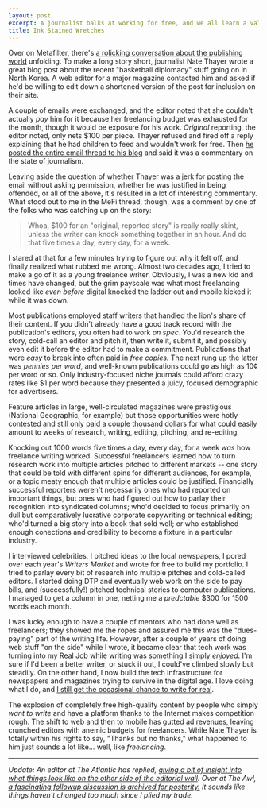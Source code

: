 ```yaml
---
layout: post
excerpt: A journalist balks at working for free, and we all learn a valuable lesson about the glamour of freelancing.
title: Ink Stained Wretches
---
```


Over on Metafilter, there's [a rolicking conversation about the publishing world](http://www.metafilter.com/125673/Exposure-Doesnt-Feed-My-Fucking-Children) unfolding. To make a long story short, journalist Nate Thayer wrote a great blog post about the recent "basketball diplomacy" stuff going on in North Korea. A web editor for a major magazine contacted him and asked if he'd be willing to edit down a shortened version of the post for inclusion on their site.

A couple of emails were exchanged, and the editor noted that she couldn't actually *pay* him for it because her freelancing budget was exhausted for the month, though it would be exposure for his work. *Original* reporting, the editor noted, only nets $100 per piece. Thayer refused and fired off a reply explaining that he had children to feed and wouldn't work for free. Then [he posted the entire email thread to his blog](http://natethayer.wordpress.com/2013/03/04/a-day-in-the-life-of-a-freelance-journalist-2013/) and said it was a commentary on the state of journalism.

Leaving aside the question of whether Thayer was a jerk for posting the email without asking permission, whether he was justified in being offended, or all of the above, it's resulted in a lot of interesting commentary. What stood out to me in the MeFi thread, though, was a comment by one of the folks who was catching up on the story:
 
> Whoa, $100 for an "original, reported story" is really really skint, unless the writer can knock something together in an hour. And do that five times a day, every day, for a week.</em>

I stared at that for a few minutes trying to figure out why it felt off, and finally realized what rubbed me wrong. Almost two decades ago, I tried to make a go of it as a young freelance writer. Obviously, I was a new kid and times have changed, but the grim payscale was what most freelancing looked like *even before* digital knocked the ladder out and mobile kicked it while it was down.

Most publications employed staff writers that handled the lion's share of their content. If you didn't already have a good track record with the publication's editors, you often had to work *on spec*. You'd research the story, cold-call an editor and pitch it, then write it, submit it, and possibly even edit it before the editor had to make a commitment. Publications that were *easy* to break into often paid in *free copies.* The next rung up the latter was *pennies per word*, and well-known publications could go as high as 10¢ per word or so. Only industry-focused niche journals could afford crazy rates like $1 per word because they presented a juicy, focused demographic for advertisers.

Feature articles in large, well-circulated magazines were prestigious (National Geographic, for example) but those opportunities were hotly contested and still only paid a couple thousand dollars for what could easily amount to weeks of research, writing, editing, pitching, and re-editing.

Knocking out 1000 words five times a day, every day, for a week *was* how freelance writing worked. Successful freelancers learned how to turn research work into multiple articles pitched to different markets -- one story that could be told with different spins for different audiences, for example, or a topic meaty enough that multiple articles could be justified. Financially successful reporters weren't necessarily ones who had reported on important things, but ones who had figured out how to parlay their recognition into syndicated columns; who'd decided to focus primarily on dull but comparatively lucrative corporate copywriting or technical editing; who'd turned a big story into a book that sold well; or who established enough conections and credibility to become a fixture in a particular industry.

I interviewed celebrities, I pitched ideas to the local newspapers, I pored over each year's *Writers Market* and wrote for free to build my portfolio. I tried to parlay every bit of research into multiple pitches and cold-called editors. I started doing DTP and eventually web work on the side to pay bills, and (successfully!) pitched technical stories to computer publications. I managed to get a column in one, netting me a *predctable* $300 for 1500 words each month.

I was lucky enough to have a couple of mentors who had done well as freelancers; they showed me the ropes and assured me this was the "dues-paying" part of the writing life. However, after a couple of years of doing web stuff "on the side" while I wrote, it became clear that tech work was turning into my Real Job while writing was something I simply *enjoyed*. I'm sure if I'd been a better writer, or stuck it out, I could've climbed slowly but steadily. On the other hand, I now build the tech infrastructure for newspapers and magazines trying to survive in the digital age. I love doing what I do, and [I still get the occasional chance to write for real](http://www.amazon.com/Using-Drupal-Angela-Byron/dp/0596515804).

The explosion of completely free high-quality content by people who simply *want to write* and have a platform thanks to the Internet makes competition rough. The shift to web and then to mobile has gutted ad revenues, leaving crunched editors with anemic budgets for freelancers. While Nate Thayer is totally within his rights to say, "Thanks but no thanks," what happened to him just sounds a lot like… well, like *freelancing*.

---

*Update: An editor at The Atlantic has replied, [giving a bit of insight into what things look like on the other side of the editorial wall](http://www.theatlantic.com/technology/archive/2013/03/a-day-in-the-life-of-a-digital-editor-2013/273763/). Over at The Awl, [a fascinating followup discussion is archived for posterity.](http://www.theawl.com/2013/03/how-much-should-a-writer-get-paid-a-conversation) It sounds like things haven't changed too much since I plied my trade.*
